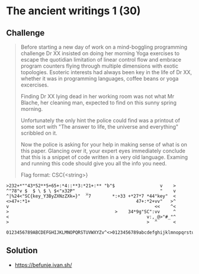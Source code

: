 
# The ancient writings 1 (30)

## Challenge

> Before starting a new day of work on a mind-boggling programming challenge Dr XX insisted on doing her morning Yoga exercises to escape the quotidian limitation of linear control flow and embrace program counters flying through multiple dimensions with exotic topologies. Esoteric interests had always been key in the life of Dr XX, whether it was in programming languages, coffee beans or yoga excercises.
> 
> Finding Dr XX lying dead in her working room was not what Mr Blache, her cleaning man, expected to find on this sunny spring morning.
> 
> Unfortunately the only hint the police could find was a printout of some sort with "The answer to life, the universe and everything" scribbled on it.
> 
> Now the police is asking for your help in making sense of what is on this paper. Glancing over it, your expert eyes immediately conclude that this is a snippet of code written in a very old language.
> Examing and running this code should give you all the info you need.
> 
> Flag format: CSC{&lt;string&gt;}

```
>232+*""43*52**5+65+:*4::**3:*21+:** "b"$                 v    >
^"78"v $  $ \ $ \ $<"x32P"    _                           "    v
^|%24<"SC{key_Y3ByZXNzZXk=}"  ^7        *:+33 +*27*7 *44"key"  <
<>47+:*1+                                        47+:*2+vv"   >^
v                                                       <<    ^<
>                                        >    34*9g"SC":vv     ^            
<                                                    v:,_@>"#_"^
>                                                    >  ^      <

0123456789ABCDEFGHIJKLMNOPQRSTUVWXYZv^<>0123456789abcdefghijklmnopqrstuvwxyz
```

## Solution 

* https://befunje.ivan.sh/

